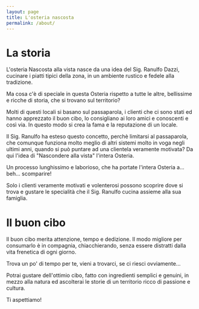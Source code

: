 ```yaml
---
layout: page
title: L'osteria nascosta
permalink: /about/
---
```


# La storia

L'osteria Nascosta alla vista nasce da una idea del Sig. Ranulfo Dazzi, cucinare i piatti tipici della zona, in un ambiente rustico e fedele alla tradizione.

Ma cosa c'è di speciale in questa Osteria rispetto a tutte le altre, bellissime e ricche di storia, che si trovano sul territorio?

Molti di questi locali si basano sul passaparola, i clienti che ci sono stati ed hanno apprezzato il buon cibo, lo consigliano ai loro amici e conoscenti e così via. In questo modo si crea la fama e la reputazione di un locale.

Il Sig. Ranulfo ha esteso questo concetto, perchè limitarsi al passaparola, che comunque funziona molto meglio di altri sistemi molto in voga negli ultimi anni, quando si può puntare ad una clientela veramente motivata?
Da qui l'idea di "Nascondere alla vista" l'intera Osteria.

Un processo lunghissimo e laborioso, che ha portate l'intera Osteria a... beh... scomparire!

Solo i clienti veramente motivati e volenterosi possono scoprire dove si trova e gustare le specialità che il Sig. Ranulfo cucina assieme alla sua famiglia.

# Il buon cibo

Il buon cibo merita attenzione, tempo e dedizione. Il modo migliore per consumarlo è in compagnia, chiacchierando, senza essere distratti dalla vita frenetica di ogni giorno.

Trova un po' di tempo per te, vieni a trovarci, se ci riesci ovviamente...

Potrai gustare dell'ottimio cibo, fatto con ingredienti semplici e genuini, in mezzo alla natura ed ascolterai le storie di un territorio ricco di passione e cultura.

Ti aspettiamo!
